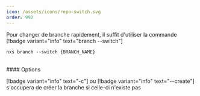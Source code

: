 ```yaml
---
icon: /assets/icons/repo-switch.svg
order: 992
---
```

Pour changer de branche rapidement, il suffit d'utiliser la commande [!badge variant="info" text="branch --switch"]

```console
nxs branch --switch {BRANCH_NAME}
```

<br>
#### Options

[!badge variant="info" text="-c"] ou [!badge variant="info" text="--create"] s'occupera de créer la branche si celle-ci n'existe pas